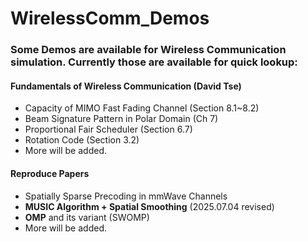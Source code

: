 # WirelessComm_Demos
### Some Demos are available for Wireless Communication simulation. Currently those are available for quick lookup:

#### Fundamentals of Wireless Communication (David Tse)
- Capacity of MIMO Fast Fading Channel (Section 8.1~8.2)
- Beam Signature Pattern in Polar Domain (Ch 7)
- Proportional Fair Scheduler (Section 6.7)
- Rotation Code (Section 3.2)
- More will be added.

#### Reproduce Papers
- Spatially Sparse Precoding in mmWave Channels
- **MUSIC Algorithm + Spatial Smoothing** (2025.07.04 revised)
- **OMP** and its variant (SWOMP)
- More will be added.
